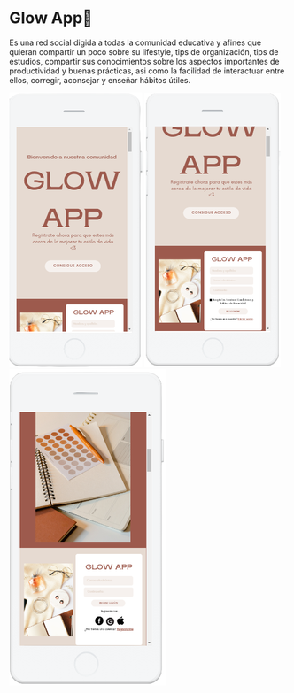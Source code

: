 # Glow App🌿
Es una red social digida a todas la comunidad educativa y afines que quieran compartir un poco sobre su lifestyle, tips de organización, tips de estudios, compartir sus conocimientos sobre los aspectos importantes de productividad y buenas prácticas, asi como la facilidad de interactuar entre ellos, corregir, aconsejar y enseñar hábitos útiles.

![Image text](https://github.com/RadiaJoyG6/Proyecto-unidad-4/blob/main/image-removebg-preview.png) ![Image text](https://github.com/RadiaJoyG6/Proyecto-unidad-4/blob/main/image-removebg-preview%20(1).png) ![Image text](https://github.com/RadiaJoyG6/Proyecto-unidad-4/blob/main/image-removebg-preview%20(2).png)
